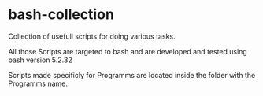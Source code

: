 # bash-collection
Collection of usefull scripts for doing various tasks.

All those Scripts are targeted to bash and are developed and tested using bash version 5.2.32

Scripts made specificly for Programms are located inside the folder with the Programms name.
